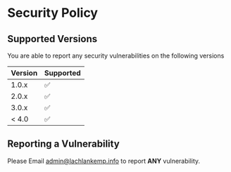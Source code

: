 # Security Policy

## Supported Versions

You are able to report any security vulnerabilities on the following versions

| Version | Supported          |
| ------- | ------------------ |
| 1.0.x   | :white_check_mark: |
| 2.0.x   | :white_check_mark: |
| 3.0.x   | :white_check_mark: |
| < 4.0   | :white_check_mark: |

## Reporting a Vulnerability

Please Email admin@lachlankemp.info to report **ANY** vulnerability.

